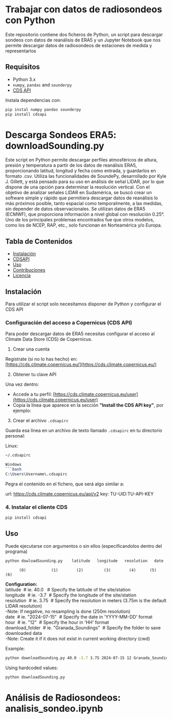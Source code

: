 # Trabajar con datos de radiosondeos con Python

Este repositorio contiene dos ficheros de Python, un script para descargar sondeos con datos de reanálisis de ERA5 y un Jupyter Notebook que nos permite descargar datos de radiosondeos de estaciones de medida y representarlos

## Requisitos

- Python 3.x
- `numpy`, `pandas` and `sounderpy`
- [CDS API](https://cds.climate.copernicus.eu/api-how-to)

Instala dependencias con:

```bash
pip instal numpy pandas sounderpy
pip install cdsapi
```
# Descarga Sondeos ERA5: downloadSounding.py

Este script en Python permite descargar perfiles atmosféricos de altura, presión y temperatura a partir de los datos de reanálisis ERA5, proporcionando latitud, longitud y fecha como entrada, y guardarlos en formato .csv. Utiliza las funcionalidades de SoundePy, desarrollado por Kyle J. Gillett, y está pensado para su uso en análisis de señal LIDAR, por lo que dispone de una opción para determinar la resolución vertical. Con el objetivo de analizar señales LIDAR en Sudamérica, se buscó crear un software simple y rápido que permitiera descargar datos de reanálisis lo más próximos posible, tanto espacial como temporalmente, a las medidas, sin depender de datos observacionales. Se utilizan datos de ERA5 (ECMWF), que proporciona información a nivel global con resolución 0.25°. Uno de los principales problemas encontrados fue que otros modelos, como los de NCEP, RAP, etc., solo funcionan en Norteamérica y/o Europa.

## Tabla de Contenidos

- [Instalación](#Instalación)
- [CDSAPI](#)
- [Uso](#uso)
- [Contribuciones](#contribuciones)
- [Licencia](#licencia)

## Instalación

Para utilizar el script solo necesitamos disponer de Python y configurar el CDS API

### Configuración del acceso a Copernicus (CDS API)

Para poder descargar datos de ERA5 necesitas configurar el acceso al Climate Data Store (CDS) de Copernicus.

1. Crear una cuenta

Regístrate (si no lo has hecho) en:  
[https://cds.climate.copernicus.eu/](https://cds.climate.copernicus.eu/)

2. Obtener tu clave API

Una vez dentro:

- Accede a tu perfil: [https://cds.climate.copernicus.eu/user](https://cds.climate.copernicus.eu/user)
- Copia la línea que aparece en la sección **"Install the CDS API key"**, por ejemplo:

3. Crear el archivo `.cdsapirc`

Guarda esa línea en un archivo de texto llamado `.cdsapirc` en tu directorio personal:

Linux:
```bash
~/.cdsapirc

Windows
```bash
C:\Users\Username\.cdsapirc
```

Pegra el contenido en el fichero, que será algo similar a:

url: https://cds.climate.copernicus.eu/api/v2
key: TU-UID:TU-API-KEY

### 4. Instalar el cliente CDS

```bash
pip install cdsapi
```


## Uso

Puede ejecutarse con argumentos o sin ellos (especificandolos dentro del programa)

```bash
python dowloadSounding.py    latitude   longitude   resolution   date     hour    download_folder
```
	      (0)    		(1)        (2)         (3)  	  (4)      (5)         (6)
**Configuration:**  
latitude  # ie. 40.0   # Specify the latitude of the site/station  
longitude  # ie. -3.7  # Specify the longitude of the site/station  
resolution  # ie. 3.75  # Specify the resolution in meters (3.75m is the default LIDAR resolution)  
\-Note: If negative, no resampling is done (250m resolution)  
date  # ie. "2024-07-15"  # Specify the date in 'YYYY-MM-DD' format  
hour  # ie. "12"  # Specify the hour in 'HH' format  
download_folder  # ie. "Granada_Soundings"  # Specify the folder to save downloaded data  
\-Note: Create it if it does not exist in current working directory (cwd)  

Example: 

```bash
python downloadSounding.py 40.0 -3.7 3.75 2024-07-15 12 Granada_Soundings
```
Using hardcoded values:

```bash
python downloadSounding.py 
```

# Análisis de Radiosondeos: analisis_sondeo.ipynb